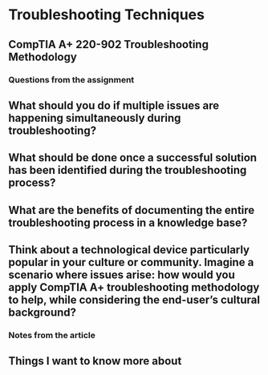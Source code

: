 # Troubleshooting Techniques

## CompTIA A+ 220-902 Troubleshooting Methodology

### Questions from the assignment
What should you do if multiple issues are happening simultaneously during troubleshooting?
-

What should be done once a successful solution has been identified during the troubleshooting process?
-

What are the benefits of documenting the entire troubleshooting process in a knowledge base?
-

Think about a technological device particularly popular in your culture or community. Imagine a scenario where issues arise: how would you apply CompTIA A+ troubleshooting methodology to help, while considering the end-user’s cultural background?
-

### Notes from the article

## Things I want to know more about 
